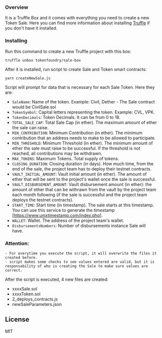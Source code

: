 
### Overview

It is a Truffle Box and it comes with everything you need to create a new Token Sale. Here you can find more information about installing [Truffle](http://truffleframework.com/) if you don't have it installed.
 
### Installing

Run this command to create a new Truffle project with this box:
```
truffle unbox tokenfoundry/sale-box
```

After it is installed, run script to create Sale and Token smart contracts:
```
yarn createNewSale.js
```

Script will prompt for data that is necessary for each Sale Token. Here they are:
 - `SaleName`: Name of the token. Example: Civil, Dether - The Sale contract would be CivilSale.sol
 - `TokenSymbol`: Capital letters representing the token. Example: CVL, VPK.
 - `TokenDecimals`: Token Decimals. It can be from 0 to 18.
 - `TOTAL_SALE_CAP`: Total Sale Cap (in ether). The maximum amount of ether the sale can raise.
 - `MIN_CONTRIBUTION`: Minimum Contribution (in ether). The minimum contribution that an address needs to make to be allowed to participate.
 - `MIN_THRESHOLD`: Minimum Threshold (in ether). The minimum amount of ether the sale must raise to be successful. If the threshold is not reached, all contributions may be withdrawn.
 - `MAX_TOKENS`: Maximum Tokens. Total supply of tokens.
 - `CLOSING_DURATION`: Closing duration (in days). How much time, from the end of the sale, the project team has to deploy their testnet contracts.
 - `VAULT_INITIAL_AMOUNT`: Vault initial amount (in ether). The amount of ether that will be sent to the project\'s wallet once the sale is successful.
 - `VAULT_DISBURSEMENT_AMOUNT`: Vault disbursement amount (in ether): the amount of ether that can be withrawn from the vault by the project team each month following (if the sale is successful and the project team deploys the testnet contracts).
 - `START_TIME`: Start time (in timestamp). The sale starts at this timestamp. You can use this service to generate the timestamp [https://www.unixtimestamp.com/index.php].
 - `WALLET`: Wallet. The address of the project team\'s wallet.
 - `DisbursementsNumbers`: Number of disbursements instance Sale will have.

### Attention: 
	- For everytime you execute the script, it will overwrite the files it created before.
	- script makes some checks to see values entered are valid, but it is responsability of who is creating the Sale to make sure values are correct.

After the script is executed, 4 new files are created:
 - xxxxSale.sol
 - xxxxToken.sol
 - 2_deploys_contracts.js
 - newSaleParameters.json

## License

MIT

